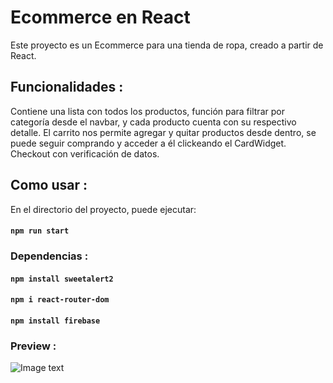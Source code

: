 
# Ecommerce en React

Este proyecto es un Ecommerce para una tienda de ropa, creado a partir de React.

## Funcionalidades :

Contiene una lista con todos los productos, función para filtrar por categoría desde el navbar, y cada producto cuenta con su respectivo detalle.
El carrito nos permite agregar y quitar productos desde dentro, se puede seguir comprando y acceder a él clickeando el CardWidget.
Checkout con verificación de datos.

## Como usar :

En el directorio del proyecto, puede ejecutar:

#### `npm run start`

### Dependencias :

#### `npm install sweetalert2`
#### `npm i react-router-dom`
#### `npm install firebase`

### Preview :
![Image text](https://firebasestorage.googleapis.com/v0/b/proyectofinalcoder-b92b0.appspot.com/o/Proyecto.png?alt=media&token=0169bf23-dc56-4091-a0bf-4c09ed5c64ed)